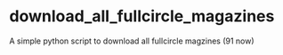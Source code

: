 download_all_fullcircle_magazines
================================

A simple python script to download all fullcircle magzines (91 now)


